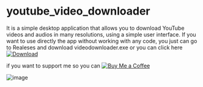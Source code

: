 # youtube_video_downloader

It is a simple desktop application that allows you to download YouTube videos and audios in many resolutions, using a simple user interface.
If you want to use directly the app without working with any code, you just can go to Realeses and download videodownloader.exe or you can click 
here [![Download](https://img.shields.io/badge/Download-MyApp-blue)](https://github.com/khalildim/youtube_video_downloader/releases/download/v1.0.0/video.downloader.exe)

if you want to support me so you can [![Buy Me a Coffee](https://www.buymeacoffee.com/assets/img/custom_images/yellow_img.png)](https://buymeacoffee.com/khalil_dim)

![image](https://github.com/khalildim/youtube_video_downloader/assets/109803058/cc9b6ad2-046e-4b91-a4be-e894915c80c7)



